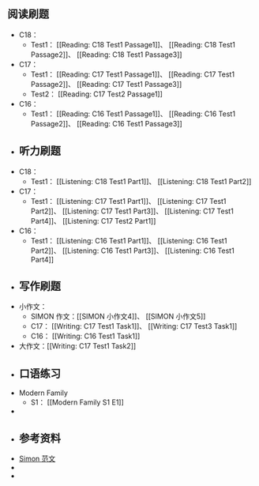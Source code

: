 ## 阅读刷题
- C18：
	- Test1： [[Reading: C18 Test1 Passage1]]、 [[Reading: C18 Test1 Passage2]]、 [[Reading: C18 Test1 Passage3]]
- C17：
	- Test1： [[Reading: C17 Test1 Passage1]]、 [[Reading: C17 Test1 Passage2]]、 [[Reading: C17 Test1 Passage3]]
	- Test2： [[Reading: C17 Test2 Passage1]]
- C16：
	- Test1： [[Reading: C16 Test1 Passage1]]、 [[Reading: C16 Test1 Passage2]]、 [[Reading: C16 Test1 Passage3]]
- ## 听力刷题
- C18：
	- Test1： [[Listening: C18 Test1 Part1]]、 [[Listening: C18 Test1 Part2]]
- C17：
	- Test1： [[Listening: C17 Test1 Part1]]、 [[Listening: C17 Test1 Part2]]、 [[Listening: C17 Test1 Part3]]、 [[Listening: C17 Test1 Part4]]、 [[Listening: C17 Test2 Part1]]
- C16：
	- Test1： [[Listening: C16 Test1 Part1]]、 [[Listening: C16 Test1 Part2]]、 [[Listening: C16 Test1 Part3]]、 [[Listening: C16 Test1 Part4]]
- ## 写作刷题
- 小作文：
	- SIMON 作文：[[SIMON 小作文4]]、 [[SIMON 小作文5]]
	- C17： [[Writing: C17 Test1 Task1]]、 [[Writing: C17 Test3 Task1]]
	- C16： [[Writing: C16 Test1 Task1]]
- 大作文：[[Writing: C17 Test1 Task2]]
- ## 口语练习
- Modern Family
	- S1： [[Modern Family S1 E1]]
-
- ## 参考资料
- [Simon 范文](https://www.123pan.com/s/plj7Vv-gGs23.html)
-
-